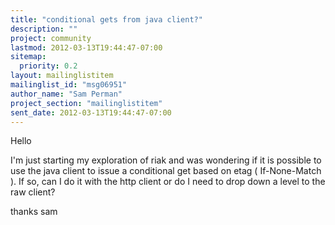 ```yaml
---
title: "conditional gets from java client?"
description: ""
project: community
lastmod: 2012-03-13T19:44:47-07:00
sitemap:
  priority: 0.2
layout: mailinglistitem
mailinglist_id: "msg06951"
author_name: "Sam Perman"
project_section: "mailinglistitem"
sent_date: 2012-03-13T19:44:47-07:00
---
```



Hello

I'm just starting my exploration of riak and was wondering if it is
possible to use the java client to issue a conditional get based on etag (
If-None-Match ). If so, can I do it with the http client or do I need to
drop down a level to the raw client?

thanks
sam

